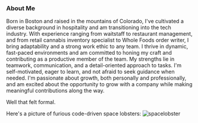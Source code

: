 ### About Me

Born in Boston and raised in the mountains of Colorado, I've cultivated a diverse background in hospitality and am transitioning into the tech industry. With experience ranging from waitstaff to restaurant management, and from retail cannabis inventory specialist to Whole Foods order writer, I bring adaptability and a strong work ethic to any team. I thrive in dynamic, fast-paced environments and am committed to honing my craft and contributing as a productive member of the team. My strengths lie in teamwork, communication, and a detail-oriented approach to tasks. I'm self-motivated, eager to learn, and not afraid to seek guidance when needed. I'm passionate about growth, both personally and professionally, and am excited about the opportunity to grow with a company while making meaningful contributions along the way.

Well that felt formal.

Here's a picture of furious code-driven space lobsters:
![spacelobster](https://github.com/reverofsuturb/reverofsuturb/assets/123116188/07a3ef33-3605-4e2c-86c5-2de432435267)


<!--
**reverofsuturb/reverofsuturb** is a ✨ _special_ ✨ repository because its `README.md` (this file) appears on your GitHub profile.

Here are some ideas to get you started:

- 🔭 I’m currently working on ...
- 🌱 I’m currently learning ...
- 👯 I’m looking to collaborate on ...
- 🤔 I’m looking for help with ...
- 💬 Ask me about ...
- 📫 How to reach me: ...
- 😄 Pronouns: ...
- ⚡ Fun fact: ...
-->
